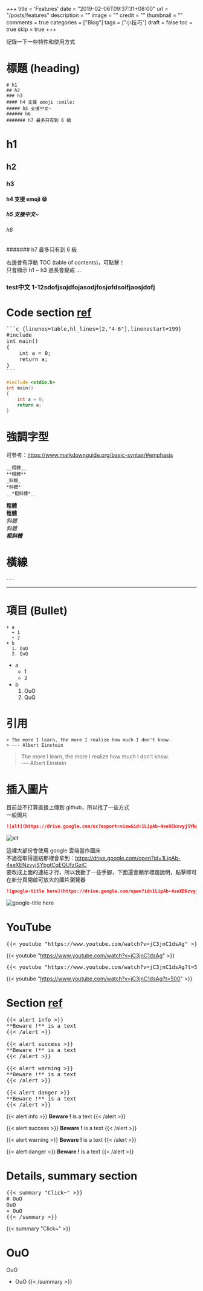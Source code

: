 +++
title = 'Features'
date = "2019-02-06T09:37:31+08:00"
url = "/posts/features"
description = ""
image = ""
credit = ""
thumbnail = ""
comments = true
categories = ["Blog"]
tags = ["小技巧"]
draft = false
toc = true
skip = true
+++

記錄一下一些特性和使用方式
<!--more-->

# 標題 (heading)
```
# h1
## h2
### h3
#### h4 支援 emoji :smile:
##### h5 支援中文~
###### h6 
####### h7 最多只有到 6 級
```

# h1
## h2
### h3
#### h4 支援 emoji :smile:
##### h5 支援中文~
###### h6
####### h7 最多只有到 6 級

右邊會有浮動 TOC (table of contents)，可點擊！  
只會顯示 h1 ~ h3 過長會變成 ...
### test中文 1-12sdofjsojdfojasodjfosjofdsoifjaosjdofj

# Code section [ref](https://gohugo.io/content-management/syntax-highlighting/#highlighting-in-code-fences)

<pre>
```c {linenos=table,hl_lines=[2,"4-6"],linenostart=199}
#include <stdio.h>
int main()
{
    int a = 0;
    return a;
}
```
</pre>

```c {linenos=table,hl_lines=[2,"4-6"],linenostart=199}
#include <stdio.h>
int main()
{
    int a = 0;
    return a;
}
```

# 強調字型

可參考：https://www.markdownguide.org/basic-syntax/#emphasis

```
__粗體__  
**粗體**  
_斜體_  
*斜體*  
__*粗斜體*__
```

__粗體__  
**粗體**  
_斜體_  
*斜體*  
__*粗斜體*__

# 橫線

```
---
```

---

# 項目 (Bullet)
```
+ a
  + 1
  + 2
+ b
  1. OuO
  2. QuQ
```

+ a
  + 1
  + 2
+ b
  1. OuO
  2. QuQ

# 引用

```
> The more I learn, the more I realize how much I don't know.  
> --- Albert Einstein
```

> The more I learn, the more I realize how much I don't know.  
> --- Albert Einstein

# 插入圖片

目前並不打算直接上傳到 github，所以找了一些方式  
一般圖片
```markdown
![alt](https://drive.google.com/uc?export=view&id=1LipAb-4seXENzvyjSYbgtCqEQUfzGziC)
```
![alt](https://drive.google.com/uc?export=view&id=1LipAb-4seXENzvyjSYbgtCqEQUfzGziC)

這裡大部份會使用 google 雲端當作圖床  
不過從取得連結那裡會拿到：https://drive.google.com/open?id=1LipAb-4seXENzvyjSYbgtCqEQUfzGziC  
要改成上面的連結才行，所以我動了一些手腳，下面還會顯示標題說明，點擊即可在新分頁開啟可放大的圖片瀏覽器
```markdown
![google-title here](https://drive.google.com/open?id=1LipAb-4seXENzvyjSYbgtCqEQUfzGziC)
```
![google-title here](https://drive.google.com/open?id=1LipAb-4seXENzvyjSYbgtCqEQUfzGziC)

# YouTube
<pre>
{{&lt; youtube &quot;<span>https://www.youtube.com/watch?v=jC3jnC1dsAg</span>&quot; &gt;}}
</pre>
{{< youtube "https://www.youtube.com/watch?v=jC3jnC1dsAg" >}}

<pre>
{{&lt; youtube &quot;<span>https://www.youtube.com/watch?v=jC3jnC1dsAg?t=500</span>&quot; &gt;}}
</pre>
{{< youtube "https://www.youtube.com/watch?v=jC3jnC1dsAg?t=500" >}}


# Section [ref](https://codepen.io/DobsonDev/pen/GgRJwv)
<pre>
{{&lt; alert info >}}
**Beware !** is a text
{{&lt; /alert >}}

{{&lt; alert success >}}
**Beware !** is a text
{{&lt; /alert >}}

{{&lt; alert warning >}}
**Beware !** is a text
{{&lt; /alert >}}

{{&lt; alert danger >}}
**Beware !** is a text
{{&lt; /alert >}}
</pre>

{{< alert info >}}
**Beware !** is a text
{{< /alert >}}

{{< alert success >}}
**Beware !** is a text
{{< /alert >}}

{{< alert warning >}}
**Beware !** is a text
{{< /alert >}}

{{< alert danger >}}
**Beware !** is a text
{{< /alert >}}

# Details, summary section

<pre>
{{&lt; summary "Click~" >}}
# OuO
OuO
+ OuO
{{&lt; /summary >}}
</pre>

{{< summary "Click~" >}}
# OuO
OuO
+ OuO
{{< /summary >}}